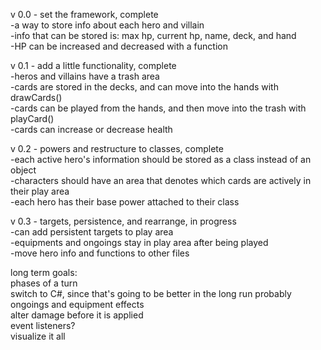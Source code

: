 v 0.0 - set the framework, complete<br>
-a way to store info about each hero and villain<br>
-info that can be stored is: max hp, current hp, name, deck, and hand<br>
-HP can be increased and decreased with a function<br>

v 0.1 - add a little functionality, complete<br>
-heros and villains have a trash area<br>
-cards are stored in the decks, and can move into the hands with drawCards()<br>
-cards can be played from the hands, and then move into the trash with playCard()<br>
-cards can increase or decrease health<br>

v 0.2 - powers and restructure to classes, complete<br>
-each active hero's information should be stored as a class instead of an object<br>
-characters should have an area that denotes which cards are actively in their play area<br>
-each hero has their base power attached to their class<br>

v 0.3 - targets, persistence, and rearrange, in progress<br>
-can add persistent targets to play area<br>
-equipments and ongoings stay in play area after being played<br>
-move hero info and functions to other files<br>

long term goals:<br>
phases of a turn<br>
switch to C#, since that's going to be better in the long run probably<br>
ongoings and equipment effects<br>
alter damage before it is applied<br>
event listeners?<br>
visualize it all<br>
